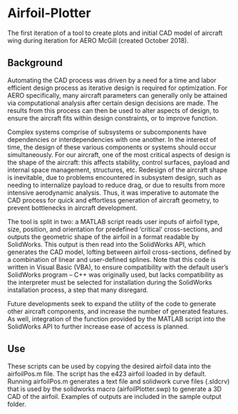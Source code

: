 # Airfoil-Plotter

The first iteration of a tool to create plots and initial CAD model of aircraft wing during iteration for AERO McGill (created October 2018).

## Background

Automating the CAD process was driven by a need for a time and labor efficient design process as iterative design is required for optimization. For AERO specifically, many aircraft parameters can generally only be attained via computational analysis after certain design decisions are made. The results from this process can then be used to alter aspects of design, to ensure the aircraft fits within design constraints, or to improve function. 

Complex systems comprise of subsystems or subcomponents have dependencies or interdependencies with one another. In the interest of time, the design of these various components or systems should occur simultaneously. For our aircraft, one of the most critical aspects of design is the shape of the aircraft: this affects stability, control surfaces, payload and internal space management, structures, etc. Redesign of the aircraft shape is inevitable, due to problems encountered in subsystem design, such as needing to internalize payload to reduce drag, or due to results from more intensive aerodynamic analysis. Thus, it was imperative to automate the CAD process for quick and effortless generation of aircraft geometry, to prevent bottlenecks in aircraft development.

The tool is split in two: a MATLAB script reads user inputs of airfoil type, size, position, and orientation for predefined ‘critical’ cross-sections, and outputs the geometric shape of the airfoil in a format readable by SolidWorks. This output is then read into the SolidWorks API, which generates the CAD model, lofting between airfoil cross-sections, defined by a combination of linear and user-defined splines. Note that this code is written in Visual Basic (VBA), to ensure compatibility with the default user’s SolidWorks program – C++ was originally used, but lacks compatibility as the interpreter must be selected for installation during the SolidWorks installation process, a step that many disregard.

Future developments seek to expand the utility of the code to generate other aircraft components, and increase the number of generated features. As well, integration of the function provided by the MATLAB script into the SolidWorks API to further increase ease of access is planned.

## Use

These scripts can be used by copying the desired airfoil data into the airfoilPos.m file. The script has the e423 airfoil loaded in by default. Running airfoilPos.m generates a text file and solidwork curve files (.sldcrv) that is used by the solidworks macro (airfoilPlotter.swp) to generate a 3D CAD of the airfoil. Examples of outputs are included in the sample output folder.
